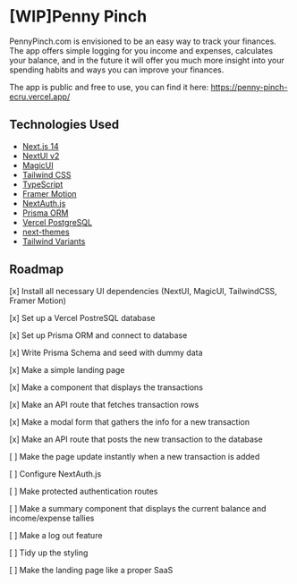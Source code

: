 # [WIP]Penny Pinch

PennyPinch.com is envisioned to be an easy way to track your finances. The app offers simple logging for you income and expenses, calculates your balance, and in the future it will offer you much more insight into your spending habits and ways you can improve your finances.

The app is public and free to use, you can find it here: https://penny-pinch-ecru.vercel.app/

## Technologies Used

- [Next.js 14](https://nextjs.org/docs/getting-started)
- [NextUI v2](https://nextui.org/)
- [MagicUI](https://magicui.design/)
- [Tailwind CSS](https://tailwindcss.com/)
- [TypeScript](https://www.typescriptlang.org/)
- [Framer Motion](https://www.framer.com/motion/)
- [NextAuth.js](https://next-auth.js.org/)
- [Prisma ORM](https://www.prisma.io/)
- [Vercel PostgreSQL](https://vercel.com/docs/storage/vercel-postgres)
- [next-themes](https://github.com/pacocoursey/next-themes)
- [Tailwind Variants](https://tailwind-variants.org)

## Roadmap

[x] Install all necessary UI dependencies (NextUI, MagicUI, TailwindCSS, Framer Motion)

[x] Set up a Vercel PostreSQL database

[x] Set up Prisma ORM and connect to database

[x] Write Prisma Schema and seed with dummy data

[x] Make a simple landing page

[x] Make a component that displays the transactions

[x] Make an API route that fetches transaction rows

[x] Make a modal form that gathers the info for a new transaction

[x] Make an API route that posts the new transaction to the database

[ ] Make the page update instantly when a new transaction is added

[ ] Configure NextAuth.js

[ ] Make protected authentication routes

[ ] Make a summary component that displays the current balance and income/expense tallies

[ ] Make a log out feature

[ ] Tidy up the styling

[ ] Make the landing page like a proper SaaS

